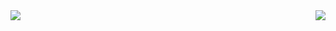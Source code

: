 <a href="https://github.com/Kerbores">
  <img align="left" src="https://github-readme-stats.vercel.app/api?username=Kerbores&count_private=true&show_icons=true&theme=highcontrast&hide_title=true" />
</a>
<a href="https://github.com/Kerbores">
  <img align="right" src="https://github-readme-stats.vercel.app/api/top-langs/?username=Kerbores&layout=compact&theme=highcontrast" />
</a>


